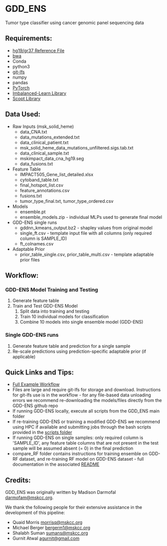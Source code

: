 # GDD_ENS
Tumor type classifier using cancer genomic panel sequencing data

## Requirements:
* [hg19/gr37 Reference File](https://hgdownload.cse.ucsc.edu/goldenpath/hg19/bigZips/)
* [bwa](https://bio-bwa.sourceforge.net/)
* Conda
* python3
* [git-lfs](https://git-lfs.com/)
* numpy
* pandas
* [PyTorch](https://pytorch.org/)
* [Imbalanced-Learn Library](https://imbalanced-learn.org/stable/index.html)
* [Scopt Library](https://scikit-optimize.github.io/stable/index.html)

## Data Used:
* Raw Inputs (msk_solid_heme)
   * data_CNA.txt
   * data_mutations_extended.txt
   * data_clinical_patient.txt
   * msk_solid_heme_data_mutations_unfiltered.sigs.tab.txt
   * data_clinical_sample.txt
   * mskimpact_data_cna_hg19.seg
   * data_fusions.txt
* Feature Table
   * IMPACT505_Gene_list_detailed.xlsx
   * cytoband_table.txt
   * final_hotspot_list.csv
   * feature_annotations.csv
   * fusions.txt
   * tumor_type_final.txt, tumor_type_ordered.csv
* Models
   * ensemble.pt
   * ensemble_models.zip - individual MLPs used to generate final model
* GDD-ENS single runs
   * gddnn_kmeans_output.bz2 - shapley values from original model
   * single_ft.csv - template input file with all columns (only required column is SAMPLE_ID)
   * ft_colnames.csv
* Adaptable Prior
   * prior_table_single.csv, prior_table_multi.csv - template adaptable prior files


## Workflow:
### GDD-ENS Model Training and Testing
1. Generate feature table
2. Train and Test GDD-ENS Model
   1. Split data into training and testing
   2. Train 10 individual models for classification
   3. Combine 10 models into single ensemble model (GDD-ENS)

### Single GDD-ENS runs
1. Generate feature table and prediction for a single sample
2. Re-scale predictions using prediction-specific adaptable prior (if applicable)

## Quick Links and Tips:
* [Full Example Workflow](doc/workflow.md)
* Files are large and require git-lfs for storage and download. Instructions for git-lfs use is in the workflow - for any file-based data unloading errors we recommend re-downloading the models/files directly from the GDD-ENS github repo
* If running GDD-ENS locally, execute all scripts from the GDD_ENS main folder
* If re-training GDD-ENS or training a modified GDD-ENS we recommend using HPC if available and submitting jobs through the bash scripts provided in the [scripts folder](./scripts)
* If running GDD-ENS on single samples: only required column is 'SAMPLE_ID', any feature table columns that are not present in the test sample will be assumed absent (= 0) in the final prediction
* compare_RF folder contains instructions for training ensemble on GDD-RF dataset, and re-training RF model on GDD-ENS dataset - full documentation in the associated [README](./compare_RF/README.md)

## Credits:
GDD_ENS was originally written by Madison Darmofal <darmofam@mskcc.org>.

We thank the following people for their extensive assistance in the development of this pipeline:

- Quaid Morris <morrisq@mskcc.org>
- Michael Berger <bergerm1@mskcc.org>
- Shalabh Suman <sumans@mskcc.org>
- Gurnit Atwal <agurnit@gmail.com>


